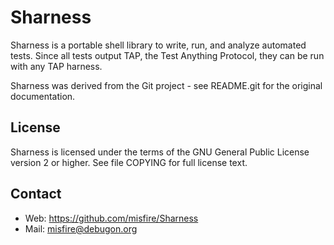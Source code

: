 Sharness
========

Sharness is a portable shell library to write, run, and analyze automated tests.
Since all tests output TAP, the Test Anything Protocol, they can be run with any
TAP harness.

Sharness was derived from the Git project - see README.git for the original
documentation.


License
-------

Sharness is licensed under the terms of the GNU General Public License version
2 or higher. See file COPYING for full license text.


Contact
-------

* Web: <https://github.com/misfire/Sharness>
* Mail: <misfire@debugon.org>
